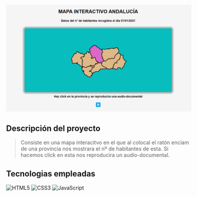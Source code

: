 
![Captura_Web](https://github.com/zalobmq/Mapa_Andalucia_Interactivo/blob/main/src/img/ImagenReadme.png?raw=true)

## Descripción del proyecto
>Consiste en una mapa interacitvo en el que al colocal el ratón enciam de una provincia nos mostrara el nº de habitantes de esta. Si hacemos click en esta nos reproducira un audio-documental.
## Tecnologias empleadas
![HTML5](https://img.shields.io/badge/-HTML5-%23E44D27?style=flat-square&logo=html5&logoColor=ffffff)
![CSS3](https://img.shields.io/badge/-CSS3-%231572B6?style=flat-square&logo=css3)
![JavaScript](https://img.shields.io/badge/-JavaScript-%23F7DF1C?style=flat-square&logo=javascript&logoColor=000000&labelColor=%23F7DF1C&color=%23FFCE5A)
